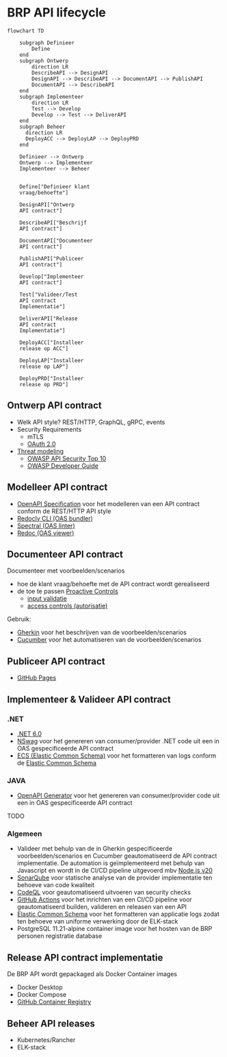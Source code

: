 # BRP API lifecycle

``` mermaid
flowchart TD

    subgraph Definieer
        Define
    end
    subgraph Ontwerp
        direction LR
        DescribeAPI --> DesignAPI
        DesignAPI --> DescribeAPI --> DocumentAPI --> PublishAPI
        DocumentAPI --> DescribeAPI
    end
    subgraph Implementeer
        direction LR
        Test --> Develop
        Develop --> Test --> DeliverAPI
    end
    subgraph Beheer
      direction LR
      DeployACC --> DeployLAP --> DeployPRD
    end

    Definieer --> Ontwerp
    Ontwerp --> Implementeer
    Implementeer --> Beheer
    
    
    Define["Definieer klant
    vraag/behoefte"]

    DesignAPI["Ontwerp
    API contract"]

    DescribeAPI["Beschrijf
    API contract"]

    DocumentAPI["Documenteer
    API contract"]

    PublishAPI["Publiceer
    API contract"]

    Develop["Implementeer
    API contract"]

    Test["Valideer/Test
    API contract
    Implementatie"]

    DeliverAPI["Release
    API contract
    Implementatie"]

    DeployACC["Installeer 
    release op ACC"]

    DeployLAP["Installeer
    release op LAP"]

    DeployPRD["Installeer
    release op PRD"]
```

## Ontwerp API contract

- Welk API style? REST/HTTP, GraphQL, gRPC, events
- Security Requirements
  - mTLS
  - [OAuth 2.0](https://oauth.net/2/)
- [Threat modeling](https://owasp.org/www-community/Threat_Modeling_Process)
  - [OWASP API Security Top 10](https://owasp.org/API-Security/)
  - [OWASP Developer Guide](https://owasp.org/www-project-developer-guide/draft/)

## Modelleer API contract

- [OpenAPI Specification](https://spec.openapis.org/oas/v3.1.0) voor het modelleren van een API contract conform de REST/HTTP API style
- [Redocly CLI (OAS bundler)](https://redocly.com/redocly-cli)
- [Spectral (OAS linter)](https://stoplight.io/open-source/spectral)
- [Redoc (OAS viewer)](https://redocly.github.io/redoc/)

## Documenteer API contract

Documenteer met voorbeelden/scenarios
- hoe de klant vraag/behoefte met de API contract wordt gerealiseerd
- de toe te passen [Proactive Controls](https://owasp.org/www-project-developer-guide/draft/implementation/documentation/proactive_controls/)
  - [input validatie](https://owasp.org/www-project-developer-guide/draft/design/web_app_checklist/validate_inputs/)
  - [access controls (autorisatie)](https://owasp.org/www-project-developer-guide/draft/design/web_app_checklist/access_controls/)

Gebruik:
- [Gherkin](https://cucumber.io/docs/gherkin/) voor het beschrijven van de voorbeelden/scenarios
- [Cucumber](https://cucumber.io/docs/cucumber/) voor het automatiseren van de voorbeelden/scenarios

## Publiceer API contract

- [GitHub Pages](https://pages.github.com/)

## Implementeer & Valideer API contract

### .NET
- [.NET 6.0](https://dotnet.microsoft.com/en-us/download/dotnet)
- [NSwag](https://github.com/RicoSuter/NSwag) voor het genereren van consumer/provider .NET code uit een in OAS gespecificeerde API contract
- [ECS (Elastic Common Schema)](https://www.elastic.co/guide/en/ecs-logging/dotnet/current/intro.html) voor het formatteren van logs conform de [Elastic Common Schema](https://www.elastic.co/guide/en/ecs-logging/overview/current/intro.html)

### JAVA
- [OpenAPI Generator](https://github.com/OpenAPITools/openapi-generator) voor het genereren van consumer/provider code uit een in OAS gespecificeerde API contract

TODO

### Algemeen
- Valideer met behulp van de in Gherkin gespecificeerde voorbeelden/scenarios en Cucumber geautomatiseerd de API contract implementatie. De automation is geïmplementeerd met behulp van Javascript en wordt in de CI/CD pipeline uitgevoerd mbv [Node.js v20](https://github.com/marketplace/actions/setup-node-js-environment)
- [SonarQube](https://docs.sonarsource.com/sonarqube/latest/) voor statische analyse van de provider implementatie ten behoeve van code kwaliteit
- [CodeQL](https://codeql.github.com/docs/) voor geautomatiseerd uitvoeren van security checks
- [GitHub Actions](https://docs.github.com/en/actions) voor het inrichten van een CI/CD pipeline voor geautomatiseerd builden, valideren en releasen van een API
- [Elastic Common Schema](https://www.elastic.co/guide/en/ecs-logging/overview/current/intro.html) voor het formatteren van applicatie logs zodat ten behoeve van uniforme verwerking door de ELK-stack
- PostgreSQL 11.21-alpine container image voor het hosten van de BRP personen registratie database

## Release API contract implementatie

De BRP API wordt gepackaged als Docker Container images

- Docker Desktop
- Docker Compose
- [GitHub Container Registry](https://github.com/features/packages)

## Beheer API releases

- Kubernetes/Rancher
- ELK-stack